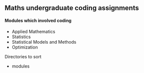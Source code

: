 ## Maths undergraduate coding assignments

#### Modules which involved coding
- Applied Mathematics
- Statistics
- Statistical Models and Methods
- Optimization

Directories to sort
- modules